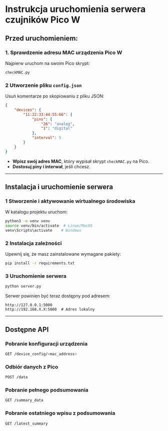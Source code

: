 # Instrukcja uruchomienia serwera czujników Pico W

## Przed uruchomieniem:

### 1️. Sprawdzenie adresu MAC urządzenia Pico W
Najpierw uruchom na swoim Pico skrypt:
```bash
checkMAC.py
```

### 2️ Utworzenie pliku `config.json`
Usuń komentarze po skopiowaniu z pliku JSON:
```json
{
    "devices": {
        "11:22:33:44:55:66": {  
            "pins": {
                "26": "analog",
                "1": "digital"
            },
            "interval": 5 
        }
    }
}
```
* **Wpisz swój adres MAC**, który wypisał skrypt `checkMAC.py` na Pico.  
* **Dostosuj piny i interwał**, jeśli chcesz.

---

## Instalacja i uruchomienie serwera

### 1️ **Stworzenie i aktywowanie wirtualnego środowiska**
W katalogu projektu uruchom:
```bash
python3 -m venv venv
source venv/bin/activate  # Linux/MacOS
venv\Scripts\activate    # Windows
```

### 2 **Instalacja zależności**
Upewnij się, że masz zainstalowane wymagane pakiety:
```bash
pip install -r requirements.txt
```

### 3️ **Uruchomienie serwera**
```bash
python server.py
```
Serwer powinien być teraz dostępny pod adresem:
```
http://127.0.0.1:5000
http://192.168.X.X:5000  # Adres lokalny
```

---

## Dostępne API

###  **Pobranie konfiguracji urządzenia**
```bash
GET /device_config/<mac_address>
```

### **Odbiór danych z Pico**
```bash
POST /data
```

### **Pobranie pełnego podsumowania**
```bash
GET /summary_data
```

### **Pobranie ostatniego wpisu z podsumowania**
```bash
GET /latest_summary
```
